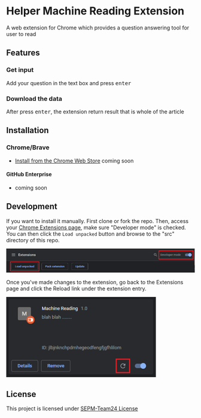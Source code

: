 # Helper Machine Reading Extension

A web extension for Chrome which provides a question answering tool for user to read

## Features

### Get input 
<!-- (***change this after upgrade) -->

Add your question in the text box and press <kbd>enter</kbd>


### Download the data
<!-- (***change this after upgrade) -->

After press <kbd>enter</kbd>, the extension return result that is whole of the article

## Installation

### Chrome/Brave

- [Install from the Chrome Web Store]() coming soon


#### GitHub Enterprise

- coming soon

## Development

If you want to install it manually. First clone or fork the repo. Then, access your [Chrome Extensions page](chrome://extensions/), make sure "Developer mode" is checked. You can then click the `Load unpacked` button and browse to the "src" directory of this repo.

<img src="./assets/images/loadext.png" width="700" />

Once you've made changes to the extension, go back to the Extensions page and click the Reload link under the extension entry.

<img src="./assets/images/reload.png" width="400" />


## License

This project is licensed under [SEPM-Team24 License]()